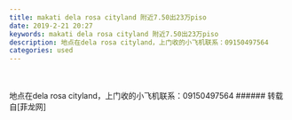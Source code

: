 ```yaml
---
title: makati dela rosa cityland 附近7.50出23万piso
date: 2019-2-21 20:27
keywords: makati dela rosa cityland 附近7.50出23万piso
description: 地点在dela rosa cityland，上门收的小飞机联系：09150497564
categories: used
---
```

<td class="t_f" id="postmessage_3087963">

<br/>
<br/>
地点在dela rosa cityland，上门收的小飞机联系：09150497564</td>
###### 转载自[菲龙网]